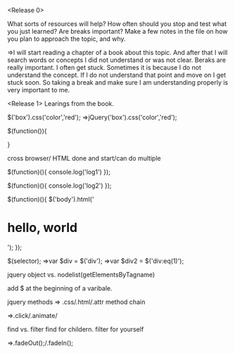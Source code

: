 <Release 0>

What sorts of resources will help? How often should you stop and test what you just learned? Are breaks important? Make a few notes in the file on how you plan to approach the topic, and why.

=>I will start reading a chapter of a book about this topic. 
  And after that I will search words or concepts I did not understand or was not clear. Beraks are really important. I often get stuck. Sometimes it is because I do not understand the concept. If I do not understand that point and move on I get stuck soon. So taking a break and make sure I am understanding properly is very important to me.

<Release 1>
Learings from the book.
 
 $('box').css('color','red');
  =>jQuery('box').css('color','red');

 $(function()){
  <!--Write methods here-->
 }

cross browser/ HTML done and start/can do multiple

$(function)(){
	console.log('log1')
});

$(function)(){
	console.log('log2')
});

$(function)(){
	$('body').html('<h1>hello, world</h1>');
});

$(selector);
  =>var $div = $('div'); 
  =>var $div2 = $('div:eq(1)'); 

jquery object vs. nodelist(getElementsByTagname)

add $ at the beginning of a varibale.

jquery methods
 => .css/.html/.attr
 method chain

 =>.click/.animate/

 find vs. filter
 find for childern. filter for yourself

 =>.fadeOut();/.fadeIn();














